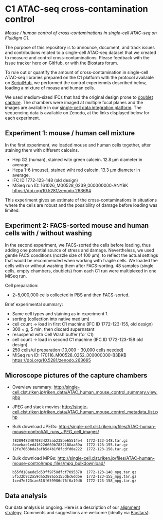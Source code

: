C1 ATAC-seq cross-contamination control
=======================================

_Mouse / human control of cross-contaminations in single-cell ATAC-seq on Fluidigm C1._

The purpose of this repository is to announce, document, and track issues
and contributions related to a single-cell ATAC-seq dataset that we created
to measure and control cross-contaminations.  Please feedback with the issue
tracker here on GitHub, or with the [Biostars](https://www.biostars.org/p/236583/)
forum.

To rule out or quantify the amount of cross-contamination in single-cell
ATAC-seq libraries prepared on the C1 platform with the protocol available
on [ScriptHub][], we performed the control experiemnts described below,
loading a mixture of mouse and human cells.

[ScriptHub]: https://www.fluidigm.com/c1openapp/scripthub/script/2015-06/single-cell-chromatin-accessib-1433443631246-1

We used medium-sized IFCs that had the original design prone to [doublet
capture][].  The chambers were imaged at multiple focal planes and the
images are available in our [single-cell data integration platform][].  The
sequencing data is available on Zenodo, at the links displayed below for
each experiment.

[doublet capture]: http://info.fluidigm.com/FY16Q2-C1WhitePaperUpdate_LP.html
[single-cell data integration platform]: http://single-cell.clst.riken.jp/ATAC_human_mouse_control_metadata_list.php

Experiment 1: mouse / human cell mixture
----------------------------------------

In the first experiment, we loaded mouse and human cells together, after
staining them with different calceins.

 - Hep G2 (human), stained witn green calcein. 12.8 μm diameter in average.
 - Hepa 1-6 (mouse), stained wiht red calcein. 13.3 μm diameter in average.
 - IFC ID 1772-123-148 (old design)
 - MiSeq run ID: 161026_M00528_0239_000000000-ANY8K
   <https://doi.org/10.5281/zenodo.263694>

This experiment gives an estimate of the cross-contaminations in situations
where the cells are robust and the possibility of damage before loading was
limited.

 
Experiment 2: FACS-sorted mouse and human cells with / without washing
----------------------------------------------------------------------

In the second experiment, we FACS-sorted the cells before loading, thus adding
one potential source of stress and damage.  Nevertheless, we used gentle FACS
conditions (nozzle size of 100 μm), to reflect the actual settings that would be
recommended when working with fragile cells.  We loaded the cells with or without
washing them after FACS-sorting.  48 samples (single cells, empty chambers,
doublets) from each C1 run were multiplexed in one MiSeq run.

Cell preparation:

 - 2~5,000,000 cells collected in PBS and then FACS-sorted.

Brief experimental summary:

 - Same cell types and staining as in experiment 1.
 - sorting (collection into native medium)
 - cell count -> load in first C1 machine (IFC ID 1772-123-155, old design)
 - 300 × _g_, 5 min, then discard supernatant
 - resuspend with Cell Wash buffer (for C1)
 - cell count -> load in second C1 machine (IFC ID 1772-123-158 old design)
 - 250 cells/ul preparation (10,000 - 30,000 cells needed)
 - MiSeq run ID: 170116_M00528_0252_000000000-B3BKB
   <https://doi.org/10.5281/zenodo.263695>


Microscope pictures of the capture chambers
-------------------------------------------

 - Overview summary:
   http://single-cell.clst.riken.jp/riken_data/ATAC_human_mouse_control_summary_view.php

 - JPEG and stack movies:
   http://single-cell.clst.riken.jp/riken_data/ATAC_human_mouse_control_metadata_list.php

 - Bulk download JPEGs:
   http://single-cell.clst.riken.jp/files/ATAC-human-mouse-control/All_runs_JPEG_cell_images/ 
       
       f82894834070834225ab235be65514e4  1772-123-148.tar.gz
       8eaebae1ed41622d669b7832188aa39a  1772-123-155.tar.gz
       12fe7663bda3afb5d4b1f8fcdfd0a222  1772-123-158.tar.gz

 - Bulk download MPGs:
   http://single-cell.clst.riken.jp/files/ATAC-human-mouse-control/mpg_files/mpg_bulkdownload/ 
       
       b55fd18aede5d53ff9758dfcf7095378  1772-123-148_mpg.tar.gz
       5f532b9c2a59da5388a55155dbc6ddbe  1772-123-155_mpg.tar.gz
       1ced7ef23cae818f659986c76f0a19d6  1772-123-158_mpg.tar.gz



Data analysis
-------------

Our data analysis is ongoing.  Here is a description of our [alignment
strategy](sequenceAlignment.md).  Comments and suggestions are welcome (ideally
via [Biostars](https://www.biostars.org/)).
